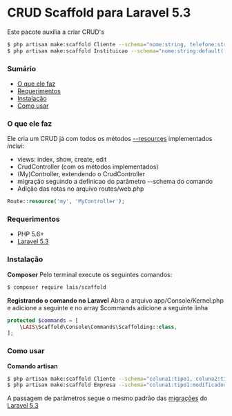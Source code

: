 # CRUD Scaffold para Laravel 5.3
Este pacote auxilia a criar CRUD's

```sh
$ php artisan make:scaffold Cliente --schema="nome:string, telefone:string, data_nascimento:date"
$ php artisan make:scaffold Instituicao --schema="nome:string:default('LAIS'), cnpj:string:nullable, data_nascimento:date"
```

### Sumário
 - [O que ele faz](#o-que-ele-faz)
 - [Requerimentos](#requerimentos)
 - [Instalação](#instalacao)
 - [Como usar](#como-usar)

### O que ele faz
Ele cria um CRUD já com todos os métodos [--resources](https://laravel.com/docs/5.3/controllers#resource-controllers) implementados
*inclui*:
 - views: index, show, create, edit
 - CrudController (com os métodos implementados)
 - (My)Controller, extendendo o CrudController
 - migração seguindo a definicao do parâmetro --schema do comando
 - Adição das rotas no arquivo routes/web.php
```php
Route::resource('my', 'MyController');
```


### Requerimentos
 - PHP 5.6+
 - [Laravel 5.3](https://laravel.com/docs/5.3)

### Instalação

**Composer**
Pelo terminal execute os seguintes comandos:
```sh
$ composer require lais/scaffold
```
**Registrando o comando no Laravel**
Abra o arquivo app/Console/Kernel.php e adicione a seguinte
e no array $commands adicione a seguinte linha
```php
protected $commands = [
    \LAIS\Scaffold\Console\Commands\Scaffolding::class,
];
```

### Como usar
**Comando artisan**
```sh
$ php artisan make:scaffold Cliente --schema="coluna1:tipo1, coluna2:tipo2..."
$ php artisan make:scaffold Empresa --schema="coluna1:tipo1:modificador1, coluna2:tipo2..."
```


A passagem de parâmetros segue o mesmo padrão das [migrações](https://laravel.com/docs/5.3/migrations#columns) do [Laravel 5.3](https://laravel.com/docs/5.3)
